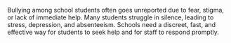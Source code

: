 Bullying among school students often goes unreported due to fear, stigma, or lack of immediate help. Many students struggle in silence, leading to stress, depression, and absenteeism. Schools need a discreet, fast, and effective way for students to seek help and for staff to respond promptly.
